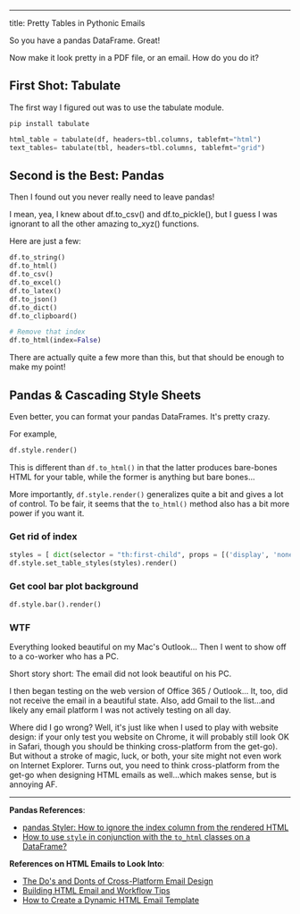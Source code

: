 ---
title: Pretty Tables in Pythonic Emails

So you have a pandas DataFrame.  Great!

Now make it look pretty in a PDF file, or an email.  How do you do it?


## First Shot: Tabulate
The first way I figured out was to use the tabulate module.

```
pip install tabulate
```

```python
html_table = tabulate(df, headers=tbl.columns, tablefmt="html") 
text_tables= tabulate(tbl, headers=tbl.columns, tablefmt="grid") 
```

## Second is the Best: Pandas
Then I found out you never really need to leave pandas!

I mean, yea, I knew about df.to_csv() and df.to_pickle(), but I guess I was ignorant to all the other 
amazing to_xyz() functions.

Here are just a few:
```python
df.to_string()
df.to_html()
df.to_csv()
df.to_excel()
df.to_latex()
df.to_json()
df.to_dict()
df.to_clipboard()

# Remove that index
df.to_html(index=False)
```

There are actually quite a few more than this, but that should be enough to make my point!

## Pandas & Cascading Style Sheets
Even better, you can format your pandas DataFrames.  It's pretty crazy.

For example, 
```python
df.style.render()
```

This is different than `df.to_html()` in that the latter produces bare-bones HTML for your table, while
the former is anything but bare bones...

More importantly, `df.style.render()` generalizes quite a bit and gives a lot of control.  To be fair, it seems
that the `to_html()` method also has a bit more power if you want it.


### Get rid of index 
```python
styles = [ dict(selector = "th:first-child", props = [('display', 'none')]) ]
df.style.set_table_styles(styles).render()
```

### Get cool bar plot background
```python
df.style.bar().render()
```

### WTF
Everything looked beautiful on my Mac's Outlook... Then I went to show off to a co-worker who has a PC.

Short story short: The email did not look beautiful on his PC.  

I then began testing on the web version of Office 365 / Outlook... It, too, did not receive the email
in a beautiful state.  Also, add Gmail to the list...and likely any email platform I was not actively
testing on all day.

Where did I go wrong?  Well, it's just like when I used to play with website design: if your only test you website on Chrome,
it will probably still look OK in Safari, though you should be thinking cross-platform from the get-go).  But without
a stroke of magic, luck, or both, your site might not even work on Internet Explorer.  Turns out, you need to think
cross-platform from the get-go when designing HTML emails as well...which makes sense, but is annoying AF.





--------------------------------------------------------------------------

**Pandas References**:
* [pandas Styler: How to ignore the index column from the rendered HTML](https://stackoverflow.com/questions/34714145/pandas-styler-how-to-ignore-the-index-column-from-the-rendered-html)
* [How to use `style` in conjunction with the `to_html` classes on a DataFrame?](https://stackoverflow.com/questions/42629171/how-to-use-style-in-conjunction-with-the-to-html-classes-on-a-dataframe)

**References on HTML Emails to Look Into**:
* [The Do's and Donts of Cross-Platform Email Design](https://sendgrid.com/docs/Classroom/Build/Format_Content/html_rendering__the_dos_and_donts_of_cross_platform_email_design.html)
* [Building HTML Email and Workflow Tips](http://blog.mailgun.com/building-html-email-and-workflow-tips/)
* [How to Create a Dynamic HTML Email Template](http://www.assafelovic.com/blog/2016/4/29/how-to-create-a-dynamic-html-email-template)




